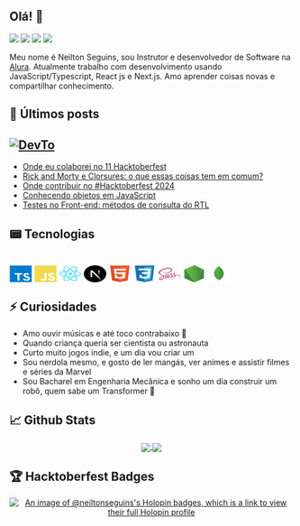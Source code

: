 ## Olá! 👋


<div>
  <a href="https://www.linkedin.com/in/ne%C3%ADlton-seguins-bb8786a6/" target="_blank"><img src="https://img.shields.io/badge/-LinkedIn-%230077B5?style=for-the-badge&logo=linkedin&logoColor=white" target="_blank"></a>
  <a href="https://twitter.com/SeguinsNeilton" target="_blank"><img src="https://img.shields.io/badge/-Twitter-1DA1F2?style=for-the-badge&logo=twitter&logoColor=white" target="_blank"></a>
  <a href="https://www.instagram.com/neilton_seguins/?hl=pt-br" target="_blank"><img src="https://img.shields.io/badge/-Instagram-%23E4405F?style=for-the-badge&logo=instagram&logoColor=white" target="_blank"></a>
  <a href = "mailto:seguins.neilton@gmail.com"><img src="https://img.shields.io/badge/-Gmail-%23333?style=for-the-badge&logo=gmail&logoColor=white" target="_blank"></a>
</div>

Meu nome é Neilton Seguins, sou Instrutor e desenvolvedor de Software na [Alura](https://www.alura.com.br/). Atualmente trabalho com desenvolvimento usando JavaScript/Typescript, React js e Next.js. Amo aprender coisas novas e compartilhar conhecimento.

## 📝 Últimos posts

## [![ DevTo ](https://img.shields.io/badge/dev.to-0A0A0A?style=for-the-badge&logo=devdotto&logoColor=white)](https://dev.to/neiltonseguins)

<!-- DEVTO:START -->
- [Onde eu colaborei no 11 Hacktoberfest](https://dev.to/neiltonseguins/onde-eu-colaborei-no-11deg-hacktoberfest-499h)
- [Rick and Morty e Clorsures: o que essas coisas tem em comum?](https://dev.to/neiltonseguins/rick-and-morty-e-clorsures-o-que-essas-coisas-tem-em-comum-3jpb)
- [Onde contribuir no #Hacktoberfest 2024](https://dev.to/neiltonseguins/onde-contribuir-no-hacktoberfest-2024-j6o)
- [Conhecendo objetos em JavaScript](https://dev.to/neiltonseguins/conhecendo-objetos-em-javascript-233)
- [Testes no Front-end: métodos de consulta do RTL](https://dev.to/neiltonseguins/testes-no-front-end-metodos-de-consulta-do-rtl-4obf)
<!-- DEVTO:END -->

## 📟 Tecnologias

<div style="display: inline_block"><br>
  <img align="center" alt="Neilton-CSS" height="30" width="40" src="https://raw.githubusercontent.com/devicons/devicon/master/icons/typescript/typescript-original.svg">
  <img align="center" alt="Neilton-Js" height="30" width="40" src="https://raw.githubusercontent.com/devicons/devicon/master/icons/javascript/javascript-plain.svg">
  <img align="center" alt="Neilton-Js" height="30" width="40" src="https://raw.githubusercontent.com/devicons/devicon/master/icons/react/react-original.svg">
  <img align="center" alt="Neilton-CSS" height="30" width="40" src="https://raw.githubusercontent.com/devicons/devicon/master/icons/nextjs/nextjs-original.svg">
  <img align="center" alt="Neilton-HTML" height="30" width="40" src="https://raw.githubusercontent.com/devicons/devicon/master/icons/html5/html5-original.svg">
  <img align="center" alt="Neilton-CSS" height="30" width="40" src="https://raw.githubusercontent.com/devicons/devicon/master/icons/css3/css3-original.svg">
  <img align="center" alt="Neilton-CSS" height="30" width="40" src="https://raw.githubusercontent.com/devicons/devicon/master/icons/sass/sass-original.svg">
  <img align="center" alt="Neilton-CSS" height="30" width="40" src="https://raw.githubusercontent.com/devicons/devicon/master/icons/nodejs/nodejs-original.svg">
  <img align="center" alt="Neilton-CSS" height="30" width="40" src="https://raw.githubusercontent.com/devicons/devicon/master/icons/mongodb/mongodb-original.svg">
</div>

##  ⚡ Curiosidades

- Amo ouvir músicas e até toco contrabaixo 🎸
- Quando criança queria ser cientista ou astronauta
- Curto muito jogos indie, e um dia vou criar um
- Sou nerdola mesmo, e gosto de ler mangás, ver animes e assistir filmes e séries da Marvel
- Sou Bacharel em Engenharia Mecânica e sonho um dia construir um robô, quem sabe um Transformer 🤖

## 📈 Github Stats

<div align="center">
  <a href="https://github.com/NeiltonSeguins/github-readme-stats">
    <img height=200 align="center" src="https://github-readme-stats.vercel.app/api?username=NeiltonSeguins&theme=merko&show_icons=true&hide_border=false&count_private=true" />
  </a>
  <a href="https://github.com/NeiltonSeguins/convoychat">
    <img height=200 align="center" src="https://github-readme-stats.vercel.app/api/top-langs?username=NeiltonSeguins&layout=compact&langs_count=8&card_width=320&theme=merko" />
  </a>
</div>

## 🏆 Hacktoberfest Badges

<div align="center">
  <a href="https://github.com/NeiltonSeguins/github-readme-stats">
    <img height=260 align="center" src="https://holopin.me/neiltonseguins" alt="An image of @neiltonseguins's Holopin badges, which is a link to view their full Holopin profile" />
  </a>
</div>
